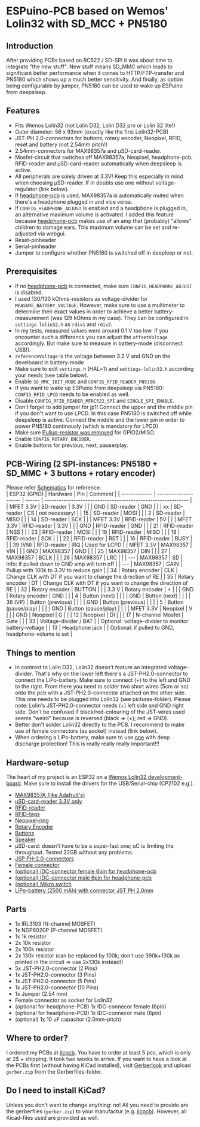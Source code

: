 # ESPuino-PCB based on Wemos' Lolin32 with SD_MCC + PN5180

## Introduction
After providing PCBs based on RC522 / SD-SPI it was about time to integrate "the new stuff". New stuff means SD_MMC which leads to significant better performance when it comes to HTTP/FTP-transfer and PN5180 which shows up a much better sensitivity. And finally, as option being configurable by jumper, PN5180 can be used to wake up ESPuino from deepsleep.

## Features
* Fits Wemos Lolin32 (not Lolin D32, Lolin D32 pro or Lolin 32 lite!)
* Outer diameter: 56 x 93mm (exactly like the first Lolin32-PCB)
* JST-PH 2.0-connectors for buttons, rotary encoder, Neopixel, RFID, reset and battery (not 2.54mm pitch!)
* 2.54mm-connectors for MAX98357a and µSD-card-reader.
* Mosfet-circuit that switches off MAX98357a, Neopixel, headphone-pcb, RFID-reader and µSD-card-reader automatically when deepsleep is active.
* All peripherals are solely driven at 3.3V! Keep this especially in mind when choosing µSD-reader. If in doubts use one without voltage-regulator (link below).
* If [headphone-pcb](https://github.com/biologist79/ESPuino/tree/master/PCBs/Headphone%20with%20PCM5102a%20and%20TDA1308) is used, MAX98357a is automatically muted when there's a headphone plugged in and vice versa.
* If `CONFIG_HEADPHONE_ADJUST` is enabled and a headphone is plugged in, an alternative maximum volume is activated. I added this feature because [headphone-pcb](https://github.com/biologist79/ESPuino/tree/master/PCBs/Headphone%20with%20PCM5102a%20and%20TDA1308) makes use of an amp that (probably) "allows" children to damage ears. This maximum volume can be set and re-adjusted via webgui.
* Reset-pinheader
* Serial-pinheader
* Jumper to configure whether PN5180 is switched off in deepleep or not.

## Prerequisites
* If no [headphone-pcb](https://github.com/biologist79/ESPuino/tree/master/PCBs/Headphone%20with%20PCM5102a%20and%20TDA1308) is connected, make sure `CONFIG_HEADPHONE_ADJUST` is disabled.
* I used 130/130 kOhms-resistors as voltage-divider for `MEASURE_BATTERY_VOLTAGE`. However, make sure to use a multimeter to determine their exact values in order to achieve a better battery-measurement (was 129 kOhms in my case). They can be configured in `settings-lolin32.h` as `rdiv1` and `rdiv2`.
* In my tests, measured values were around 0.1 V too low. If you encounter such a difference you can adjust the `offsetVoltage` accordingly. But make sure to measure in battery-mode (disconnect USB!).
* `referenceVoltage` is the voltage between 3.3 V and GND on the develboard in battery-mode
* Make sure to edit `settings.h` (HAL=1) and `settings-lolin32.h` according your needs (see table below).
* Enable `SD_MMC_1BIT_MODE` and `CONFIG_RFID_READER_PN5180`.
* If you want to wake up ESPuino from deepsleep via PN5180: `CONFIG_RFID_LPCD` needs to be enabled as well.
* Disable `CONFIG_RFID_READER_MFRC522_SPI` and `SINGLE_SPI_ENABLE`.
* Don't forget to add jumper for jp1! Connect the upper and the middle pin if you don't want to use LPCD. In this case PN5180 is switched off while deepsleep is active. Connect the middle and the lower pin in order to power PN5180 continously (which is mandatory for LPCD)
* Make sure [Pullup-resistor was removed](https://github.com/biologist79/ESPuino/blob/master/pictures/Pullup-removal.jpg) for GPIO2/MISO.
* Enable `CONFIG_ROTARY_ENCODER`.
* Enable buttons for previous, next, pause/play.

## PCB-Wiring (2 SPI-instances: PN5180 + SD_MMC + 3 buttons + rotary encoder)
Please refer [Schematics](Pictures/Schematics.pdf) for reference.<br />
| ESP32 (GPIO)  | Hardware              | Pin    | Comment                                                      |
| ------------- | --------------------- | ------ | ------------------------------------------------------------ |
| MFET 3.3V     | SD-reader             | 3.3V   |                                                              |
| GND           | SD-reader             | GND    |                                                              |
| xx            | SD-reader             | CS     | not necessary!                                               |
| 15            | SD-reader             | MOSI   |                                                              |
| 2             | SD-reader             | MISO   |                                                              |
| 14            | SD-reader             | SCK    |                                                              |
| MFET 3.3V     | RFID-reader           | 5V     |                                                              |
| MFET 3.3V     | RFID-reader           | 3.3V   |                                                              |
| GND           | RFID-reader           | GND    |                                                              |
| 21            | RFID-reader           | NSS    |                                                              |
| 23            | RFID-reader           | MOSI   |                                                              |
| 19            | RFID-reader           | MISO   |                                                              |
| 18            | RFID-reader           | SCK    |                                                              |
| 22            | RFID-reader           | RST    |                                                              |
| 16            | RFID-reader           | BUSY   |                                                              |
| 39 (VN)       | RFID-reader           | IRQ    | Used for LCPD                                                |
| MFET 3.3V     | MAX98357              | VIN    |                                                              |
| GND           | MAX98357              | GND    |                                                              |
| 25            | MAX98357              | DIN    |                                                              |
| 27            | MAX98357              | BCLK   |                                                              |
| 26            | MAX98357              | LRC    |                                                              |
| ---           | MAX98357              | SD     | Info: if pulled down to GND amp will turn off                |
| ---           | MAX98357              | GAIN   | Pullup with 100k to 3.3V to reduce gain                      |
| 34            | Rotary encoder        | CLK    | Change CLK with DT if you want to change the direction of RE |
| 35            | Rotary encoder        | DT     | Change CLK with DT if you want to change the direction of RE |
| 32            | Rotary encoder        | BUTTON |                                                              |
| 3.3 V         | Rotary encoder        | +      |                                                              |
| GND           | Rotary encoder        | GND    |                                                              |
| 4             | Button (next)         |        |                                                              |
| GND           | Button (next)         |        |                                                              |
| 36 (VP)       | Button (previous)     |        |                                                              |
| GND           | Button (previous)     |        |                                                              |
| 5             | Button (pause/play)   |        |                                                              |
| GND           | Button (pause/play)   |        |                                                              |
| MFET 3.3V     | Neopixel              | V      |                                                              |
| GND           | Neopixel              | G      |                                                              |
| 12            | Neopixel              | DI     |                                                              |
| 17            | N-channel Mosfet      | Gate   |                                                              |
| 33            | Voltage-divider / BAT |        | Optional: voltage-divider to monitor battery-voltage         |
| 13            | Headphone jack        |        | Optional: if pulled to GND, headphone-volume is set          |

## Things to mention
* In contrast to Lolin D32, Lolin32 doesn't feature an integrated voltage-divider. That's why on the lower left there's a JST-PH2.0-connector to connect the LiPo-battery. Make sure to connect (+) to the left und GND to the right. From there you need to solder two short wires (5cm or so) onto the pcb with a JST-PH2.0-connector attached on the other side. This one needs to be plugged into Lolin32 (see pictures-folder). Please note: Lolin's JST-PH2.0-connector needs (+) left side and GND right side. Don't be confused if black/red-colouring of the JST-wires used seems "weird" because is reversed (black => (+); red => GND).
* Better don't solder Lolin32 directly to the PCB. I recommend to make use of female connectors (as socket) instead (link below).
* When ordering a LiPo-battery, make sure to use [one](https://www.eremit.de/p/eremit-3-7v-2500mah-lipo-104050-jst-ph-2-0mm) with deep discharge protection! This is really really really important!!!

## Hardware-setup
The heart of my project is an ESP32 on a [Wemos Lolin32 development-board](https://www.ebay.de/itm/4MB-Flash-WEMOS-Lolin32-V1-0-0-WIFI-Bluetooth-Card-Based-ESP-32-ESP-WROOM-32/162716855489). Make sure to install the drivers for the USB/Serial-chip (CP2102 e.g.).
* [MAX98357A (like Adafruit's)](https://de.aliexpress.com/item/32999952454.html)
* [µSD-card-reader 3.3V only](https://www.ebay.de/itm/Micro-SPI-Kartenleser-Card-Reader-2GB-SD-8GB-SDHC-Card-3-3V-ESP8266-Arduino-NEU/333796577968)
* [RFID-reader](https://www.amazon.de/CUHAWUDBA-Pn5180-Iso15693-Frequenz-Schreiber-Wie-Gezeigt/dp/B07VT1GZ4S?tag=espuino-21)
* [RFID-tags](https://www.amazon.de/AZDelivery-Keycard-56MHz-Schlüsselkarte-Karte/dp/B07TVJPTM7?tag=espuino-21)
* [Neopixel-ring](https://de.aliexpress.com/item/32673883645.html)
* [Rotary Encoder](https://de.aliexpress.com/item/33041814942.html)
* [Buttons](https://de.aliexpress.com/item/32896285438.html)
* [Speaker](https://www.visaton.de/de/produkte/chassiszubehoer/breitband-systeme/fr-7-4-ohm)
* µSD-card: doesn't have to be a super-fast one; uC is limiting the throughput. Tested 32GB without any problems.
* [JSP PH-2.0-connectors](https://de.aliexpress.com/item/32968344273.html)
* [Female connector](https://de.aliexpress.com/item/32724478308.html)
* [(optional) IDC-connector female 6pin for headphone-pcb](https://de.aliexpress.com/item/33029492417.html)
* [(optional) IDC-connector male 6pin for headphone-pcb](https://de.aliexpress.com/item/1005001400147026.html)
* [(optional) Mikro switch](https://www.ebay.de/itm/10x-Mini-Taster-Drucktaster-klein-Mikroschalter-6x6x5mm-Arduino-Raspberry-Pi/333273061003)
* [LiPo-battery (2500 mAh) with connector JST PH 2.0mm](https://www.eremit.de/p/eremit-3-7v-2500mah-lipo-104050-jst-ph-2-0mm)

## Parts
* 1x IRL3103 (N-channel MOSFET)
* 1x NDP6020P (P-channel MOSFET)
* 1x 1k resistor
* 2x 10k resistor
* 2x 100k resistor
* 2x 130k resistor (can be replaced by 100k; don't use 390k+130k as printed in the circuit => use 2x130k instead!)
* 5x JST-PH2.0-connector (2 Pins)
* 1x JST-PH2.0-connector (3 Pins)
* 1x JST-PH2.0-connector (5 Pins)
* 1x JST-PH2.0-connector (10 Pins)
* 1x Jumper (2.54 mm)
* Female connector as socket for Lolin32
* (optional for headphone-PCB) 1x IDC-connecor female (6pin)
* (optional for headphone-PCB) 1x IDC-connecor male (6pin)
* (optional) 1x 10 uF capacitor (2.0mm-pitch)

## Where to order?
I ordered my PCBs at [jlcpcb](https://jlcpcb.com/). You have to order at least 5 pcs, which is only at 2$ + shipping. It took two weeks to arrive. If you want to have a look at the PCBs first (without having KiCad installed), visit [Gerberlook](https://www.gerblook.org/) and upload `gerber.zip` from the Gerberfiles-folder.

## Do I need to install KiCad?
Unless you don't want to change anything: no! All you need to provide are the gerberfiles (`gerber.zip`) to your manufactur (e.g. [jlcpcb](https://jlcpcb.com/)). However, all Kicad-files used are provided as well.
